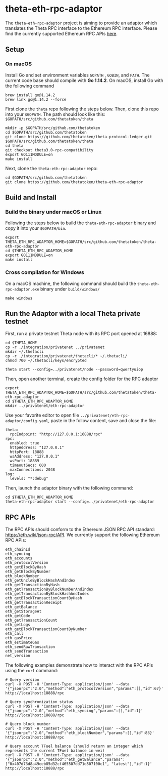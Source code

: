 # theta-eth-rpc-adaptor

The `theta-eth-rpc-adaptor` project is aiming to provide an adaptor which translates the Theta RPC interface to the Ethereum RPC interface. Please find the currently supported Ethereum RPC APIs [here](https://github.com/thetatoken/theta-eth-rpc-adaptor#rpc-apis).

## Setup

### On macOS

Install Go and set environment variables `GOPATH` , `GOBIN`, and `PATH`. The current code base should compile with **Go 1.14.2**. On macOS, install Go with the following command

```
brew install go@1.14.2
brew link go@1.14.2 --force
```

First clone the `theta` repo following the steps below. Then, clone this repo into your `$GOPATH`. The path should look like this: `$GOPATH/src/github.com/thetatoken/theta`

```
mkdir -p $GOPATH/src/github.com/thetatoken 
cd $GOPATH/src/github.com/thetatoken
git clone https://github.com/thetatoken/theta-protocol-ledger.git $GOPATH/src/github.com/thetatoken/theta
cd theta
git checkout theta3.0-rpc-compatibility
export GO111MODULE=on
make install
```

Next, clone the `theta-eth-rpc-adaptor` repo:

```
cd $GOPATH/src/github.com/thetatoken
git clone https://github.com/thetatoken/theta-eth-rpc-adaptor
```

## Build and Install

### Build the binary under macOS or Linux
Following the steps below to build the `theta-eth-rpc-adaptor` binary and copy it into your `$GOPATH/bin`.

```
export THETA_ETH_RPC_ADAPTOR_HOME=$GOPATH/src/github.com/thetatoken/theta-eth-rpc-adaptor
cd $THETA_ETH_RPC_ADAPTOR_HOME
export GO111MODULE=on
make install
```

### Cross compilation for Windows
On a macOS machine, the following command should build the `theta-eth-rpc-adaptor.exe` binary under `build/windows/`

```
make windows
```

## Run the Adaptor with a local Theta private testnet

First, run a private testnet Theta node with its RPC port opened at 16888:

```
cd $THETA_HOME
cp -r ./integration/privatenet ../privatenet
mkdir ~/.thetacli
cp -r ./integration/privatenet/thetacli/* ~/.thetacli/
chmod 700 ~/.thetacli/keys/encrypted

theta start --config=../privatenet/node --password=qwertyuiop
```

Then, open another terminal, create the config folder for the RPC adaptor

```
export THETA_ETH_RPC_ADAPTOR_HOME=$GOPATH/src/github.com/thetatoken/theta-eth-rpc-adaptor
cd $THETA_ETH_RPC_ADAPTOR_HOME
mkdir ../privatenet/eth-rpc-adaptor
```

Use your favorite editor to open file `../privatenet/eth-rpc-adaptor/config.yaml`, paste in the follow content, save and close the file:

```
theta:
  rpcEndpoint: "http://127.0.0.1:16888/rpc"
rpc:
  enabled: true
  httpAddress: "127.0.0.1"
  httpPort: 18888
  wsAddress: "127.0.0.1"
  wsPort: 18889
  timeoutSecs: 600 
  maxConnections: 2048
log:
  levels: "*:debug"
```

Then, launch the adaptor binary with the following command:

```
cd $THETA_ETH_RPC_ADAPTOR_HOME
theta-eth-rpc-adaptor start --config=../privatenet/eth-rpc-adaptor
```

## RPC APIs

The RPC APIs should conform to the Ethereum JSON RPC API standard: https://eth.wiki/json-rpc/API. We currently support the following Ethereum RPC APIs:

```
eth_chainId
eth_syncing
eth_accounts
eth_protocolVersion
eth_getBlockByHash
eth_getBlockByNumber
eth_blockNumber
eth_getUncleByBlockHashAndIndex
eth_getTransactionByHash
eth_getTransactionByBlockNumberAndIndex
eth_getTransactionByBlockHashAndIndex
eth_getBlockTransactionCountByHash
eth_getTransactionReceipt
eth_getBalance
eth_getStorageAt
eth_getCode
eth_getTransactionCount
eth_getLogs
eth_getBlockTransactionCountByNumber
eth_call
eth_gasPrice
eth_estimateGas
eth_sendRawTransaction
eth_sendTransaction
net_version
```

The following examples demonstrate how to interact with the RPC APIs using the `curl` command:

```
# Query version
curl -X POST -H 'Content-Type: application/json' --data '{"jsonrpc":"2.0","method":"eth_protocolVersion","params":[],"id":67}' http://localhost:18888/rpc

# Query synchronization status
curl -X POST -H 'Content-Type: application/json' --data '{"jsonrpc":"2.0","method":"eth_syncing","params":[],"id":1}' http://localhost:18888/rpc

# Query block number
curl -X POST -H 'Content-Type: application/json' --data '{"jsonrpc":"2.0","method":"eth_blockNumber","params":[],"id":83}' http://localhost:18888/rpc

# Query account TFuel balance (should return an integer which represents the current TFuel balance in wei)
curl -X POST -H 'Content-Type: application/json' --data '{"jsonrpc":"2.0","method":"eth_getBalance","params":["0x407d73d8a49eeb85d32cf465507dd71d507100c1", "latest"],"id":1}' http://localhost:18888/rpc
```
